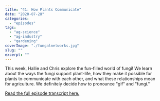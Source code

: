 ```yaml
---
title: "41: How Plants Communicate"
date: "2020-07-28"
categories: 
  - "episodes"
tags: 
  - "ag-science"
  - "ag-industry"
  - "gardening"
coverImage: "./fungalnetworks.jpg"
slug: ""
excerpt: ""
---
```


This week, Hallie and Chris explore the fun-filled world of fungi! We learn about the ways the fungi support plant-life, how they make it possible for plants to communicate with each other, and what these relationships mean for agriculture. We definitely decide how to pronounce "gif" and "fungi."

[Read the full episode transcript here.](https://www.onetogrowonpod.com/41-how-plants-communicate-transcript/)
